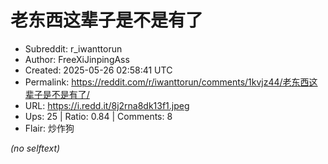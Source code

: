 # 老东西这辈子是不是有了

- Subreddit: r_iwanttorun
- Author: FreeXiJinpingAss
- Created: 2025-05-26 02:58:41 UTC
- Permalink: https://reddit.com/r/iwanttorun/comments/1kvjz44/老东西这辈子是不是有了/
- URL: https://i.redd.it/8j2rna8dk13f1.jpeg
- Ups: 25 | Ratio: 0.84 | Comments: 8
- Flair: 炒作狗

_(no selftext)_
